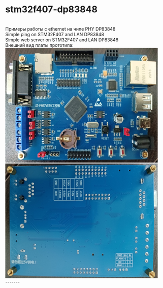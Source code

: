 # stm32f407-dp83848
<br>
Примеры работы с ethernet на чипе PHY DP83848 <br>
Simple ping on STM32F407 and LAN DP83848  <br>
Simple web server on STM32F407 and LAN DP83848<br>
Внешний вид платы прототипа:<br>
<img src="https://github.com/pav2000/stm32f407-dp83848/blob/master/board/top.jpg" width="480" /> <br>
<img src="https://github.com/pav2000/stm32f407-dp83848/blob/master/board/botton.jpg" width="480" /> <br>
-------
